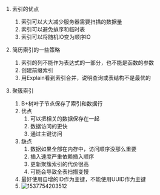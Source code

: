 1. 索引的优点
   1. 索引可以大大减少服务器需要扫描的数据量
   2. 索引可以避免排序和临时表
   3. 索引可以将随机IO变为顺序IO

2. 简历索引的一些策略
   1. 索引的列不能作为表达式的一部分，也不能是函数的参数
   2. 创建前缀索引
   3. 用Explain看到索引合并，说明查询或表结构不是最优的
3. 聚簇索引
   1. B+树叶子节点保存了索引和数据行
   2. 优点
      1. 可以把相关的数据保存在一起
      2. 数据访问的更快
      3. 通过主键访问
   3. 缺点
      1. 数据如果全部在内存中，访问顺序没那么重要
      2. 插入速度严重依赖插入顺序
      3. 更新聚簇索引的代价很高
      4. 可能会导致全表扫描变慢
   4. 最好使用自增的ID作为主键，不能使用UUID作为主键
   5. ![1537754203512](C:\Users\11291\Documents\MarkDown\1537754203512.png)

